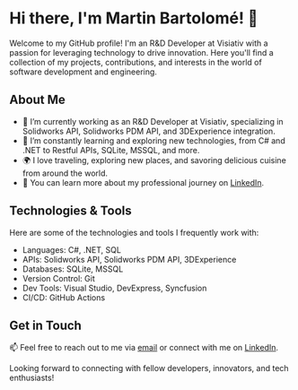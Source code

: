 # Hi there, I'm Martin Bartolomé! 👋

Welcome to my GitHub profile! I'm an R&D Developer at Visiativ with a passion for leveraging technology to drive innovation. Here you'll find a collection of my projects, contributions, and interests in the world of software development and engineering.

## About Me

- 🔭 I’m currently working as an R&D Developer at Visiativ, specializing in Solidworks API, Solidworks PDM API, and 3DExperience integration.
- 🌱 I’m constantly learning and exploring new technologies, from C# and .NET to Restful APIs, SQLite, MSSQL, and more.
- 🌍 I love traveling, exploring new places, and savoring delicious cuisine from around the world.
- 💼 You can learn more about my professional journey on [LinkedIn](www.linkedin.com/in/martin-bartolomé).

## Technologies & Tools

Here are some of the technologies and tools I frequently work with:

- Languages: C#, .NET, SQL
- APIs: Solidworks API, Solidworks PDM API, 3DExperience
- Databases: SQLite, MSSQL
- Version Control: Git
- Dev Tools: Visual Studio, DevExpress, Syncfusion
- CI/CD: GitHub Actions

## Get in Touch

📫 Feel free to reach out to me via [email](mailto:martin-bartolome@outlook.com) or connect with me on [LinkedIn](www.linkedin.com/in/martin-bartolomé).

Looking forward to connecting with fellow developers, innovators, and tech enthusiasts!

